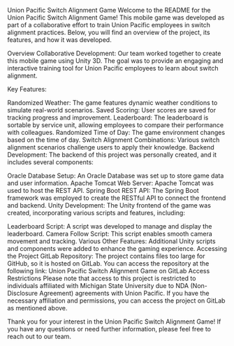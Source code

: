 Union Pacific Switch Alignment Game
Welcome to the README for the Union Pacific Switch Alignment Game! This mobile game was developed as part of a collaborative effort to train Union Pacific employees in switch alignment practices. Below, you will find an overview of the project, its features, and how it was developed.

Overview
Collaborative Development: Our team worked together to create this mobile game using Unity 3D. The goal was to provide an engaging and interactive training tool for Union Pacific employees to learn about switch alignment.

Key Features:

Randomized Weather: The game features dynamic weather conditions to simulate real-world scenarios.
Saved Scoring: User scores are saved for tracking progress and improvement.
Leaderboard: The leaderboard is sortable by service unit, allowing employees to compare their performance with colleagues.
Randomized Time of Day: The game environment changes based on the time of day.
Switch Alignment Combinations: Various switch alignment scenarios challenge users to apply their knowledge.
Backend Development: The backend of this project was personally created, and it includes several components:

Oracle Database Setup: An Oracle Database was set up to store game data and user information.
Apache Tomcat Web Server: Apache Tomcat was used to host the REST API.
Spring Boot REST API: The Spring Boot framework was employed to create the RESTful API to connect the frontend and backend.
Unity Development: The Unity frontend of the game was created, incorporating various scripts and features, including:

Leaderboard Script: A script was developed to manage and display the leaderboard.
Camera Follow Script: This script enables smooth camera movement and tracking.
Various Other Features: Additional Unity scripts and components were added to enhance the gaming experience.
Accessing the Project
GitLab Repository: The project contains files too large for GitHub, so it is hosted on GitLab. You can access the repository at the following link: Union Pacific Switch Alignment Game on GitLab
Access Restrictions
Please note that access to this project is restricted to individuals affiliated with Michigan State University due to NDA (Non-Disclosure Agreement) agreements with Union Pacific. If you have the necessary affiliation and permissions, you can access the project on GitLab as mentioned above.

Thank you for your interest in the Union Pacific Switch Alignment Game! If you have any questions or need further information, please feel free to reach out to our team.

